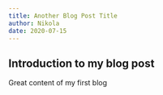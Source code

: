 ```yaml
---
title: Another Blog Post Title
author: Nikola
date: 2020-07-15
---
```


## Introduction to my blog post

Great content of my first blog